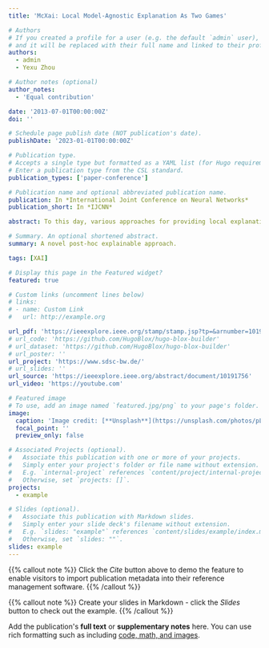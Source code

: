 ```yaml
---
title: 'McXai: Local Model-Agnostic Explanation As Two Games'

# Authors
# If you created a profile for a user (e.g. the default `admin` user), write the username (folder name) here
# and it will be replaced with their full name and linked to their profile.
authors:
  - admin
  - Yexu Zhou

# Author notes (optional)
author_notes:
  - 'Equal contribution'

date: '2013-07-01T00:00:00Z'
doi: ''

# Schedule page publish date (NOT publication's date).
publishDate: '2023-01-01T00:00:00Z'

# Publication type.
# Accepts a single type but formatted as a YAML list (for Hugo requirements).
# Enter a publication type from the CSL standard.
publication_types: ['paper-conference']

# Publication name and optional abbreviated publication name.
publication: In *International Joint Conference on Neural Networks*
publication_short: In *IJCNN*

abstract: To this day, various approaches for providing local explanation of black box machine learning models have been introduced. Despite these efforts, existing methods suffer from deficiencies such as being difficult to comprehend, only considering one feature at a time and disregarding inter-feature dependencies, lacking meaningful values for each feature, or only highlighting features that support the model’s decision. To overcome these drawbacks, this study presents a new approach to explain the predictions of any black box classifier, called Monte Carlo tree search for eXplainable Artificial Intelligence (McXai). It employs a reinforcement learning strategy and models the explanation generation as two distinct games. In the first game, the objective is to identify feature sets that support the model’s decision, while in the second game, the aim is to find feature sets that lead to alternative decisions. The output is a human-friendly representation in the form of a tree structure, where each node represents a set of features to be examined, with less specific interpretations at the top of the tree. Our experiments demonstrate that the features identified by McXai are more insightful with regard to the classifications compared to traditional algorithm like LIME and Gram-cam. Furthermore, the ability to identify misleading features provides guidance towards improved robustness of the black box classifier.

# Summary. An optional shortened abstract.
summary: A novel post-hoc explainable approach.

tags: [XAI]

# Display this page in the Featured widget?
featured: true

# Custom links (uncomment lines below)
# links:
# - name: Custom Link
#   url: http://example.org

url_pdf: 'https://ieeexplore.ieee.org/stamp/stamp.jsp?tp=&arnumber=10191756'
# url_code: 'https://github.com/HugoBlox/hugo-blox-builder'
# url_dataset: 'https://github.com/HugoBlox/hugo-blox-builder'
# url_poster: ''
url_project: 'https://www.sdsc-bw.de/'
# url_slides: ''
url_source: 'https://ieeexplore.ieee.org/abstract/document/10191756'
url_video: 'https://youtube.com'

# Featured image
# To use, add an image named `featured.jpg/png` to your page's folder.
image:
  caption: 'Image credit: [**Unsplash**](https://unsplash.com/photos/pLCdAaMFLTE)'
  focal_point: ''
  preview_only: false

# Associated Projects (optional).
#   Associate this publication with one or more of your projects.
#   Simply enter your project's folder or file name without extension.
#   E.g. `internal-project` references `content/project/internal-project/index.md`.
#   Otherwise, set `projects: []`.
projects:
  - example

# Slides (optional).
#   Associate this publication with Markdown slides.
#   Simply enter your slide deck's filename without extension.
#   E.g. `slides: "example"` references `content/slides/example/index.md`.
#   Otherwise, set `slides: ""`.
slides: example
---
```


{{% callout note %}}
Click the _Cite_ button above to demo the feature to enable visitors to import publication metadata into their reference management software.
{{% /callout %}}

{{% callout note %}}
Create your slides in Markdown - click the _Slides_ button to check out the example.
{{% /callout %}}

Add the publication's **full text** or **supplementary notes** here. You can use rich formatting such as including [code, math, and images](https://docs.hugoblox.com/content/writing-markdown-latex/).
